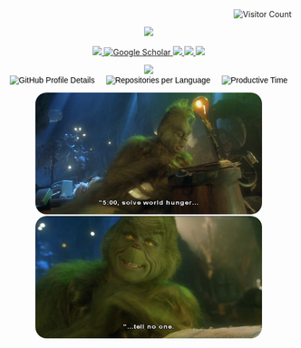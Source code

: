 <div align="right">
    <img src="https://komarev.com/ghpvc/?username=yanncauchepin&label=Profile%20views&color=0e75b6&style=flat" alt="Visitor Count" />
</div>
<p align="center" style="font-family: 'Comfortaa', cursive; color: black;">
<a href="https://github.com/yanncauchepin">
    <img src="https://readme-typing-svg.demolab.com?font=Comfortaa&size=32&duration=2500&pause=1000&color=000000&multiline=falses&width=600&height=60&lines=Yann+Cauchepin+%7C+INFJ+Personality;Industry-Collaborative+PhD+Student" />
</a>
</p>


<p align="center">
<!-- <a href="https://yourwebsite.com">
    <img src="https://img.shields.io/badge/Website-yourwebsite-red?style=flat-square">
</a> -->
<!-- <a href="https://yourwebsite.com/CV.pdf">
    <img src="https://img.shields.io/badge/PDF-CV-red?style=flat-square&logo=adobe">
</a> -->
<a href="https://www.linkedin.com/in/yanncauchepin/">
    <img src="https://img.shields.io/badge/-Linkedin-blue?style=flat-square&logo=linkedin">
</a>
<!-- <a href="mailto:youremail@gmail.com">
    <img src="https://img.shields.io/badge/-Email-red?style=flat-square&logo=gmail&logoColor=white">
</a> -->
<a href="https://scholar.google.com/citations?user=pt-6yL4AAAAJ&hl=en&authuser=1">
    <img alt="Google Scholar" src="https://img.shields.io/badge/Scholar-100000?style=flat&logo=GoogleScholar&logoColor=white&color=0181FF">
</a>
<a href="https://www.kaggle.com/yanncauchepin">
    <img src="https://img.shields.io/badge/Kaggle-Profile-blue?style=flat-square&logo=kaggle">
</a>
<a href="https://huggingface.co/yanncauchepin">
    <img src="https://img.shields.io/badge/HuggingFace-Profile-yellow?style=flat-square&logo=huggingface">
</a>
<a href="https://hub.docker.com/u/yanncauchepin">
    <img src="https://img.shields.io/badge/DockerHub-Profile-blue?style=flat-square&logo=docker">
</a>
</p>
<link href="https://fonts.googleapis.com/css2?family=Comfortaa:wght@300;400;700&display=swap" rel="stylesheet">
<link href="https://fonts.googleapis.com/css2?family=Comfortaa&display=swap" rel="stylesheet">
<div align="center", style="color: black; text-align: center; font-family: 'Comfortaa', sans-serif;">
    <img src="https://readme-typing-svg.demolab.com?font=Comfortaa&size=24&duration=10000&pause=5000000&color=000000&multiline=false&width=1000&height=60&center=true&lines=✅+Recharging+public+repositories+in+progress..." />
    <div style="display: flex; justify-content: center; gap: 20px;">
        <img src="http://github-profile-summary-cards.vercel.app/api/cards/profile-details?username=yanncauchepin&theme=github_dark" alt="GitHub Profile Details" />
        <img src="http://github-profile-summary-cards.vercel.app/api/cards/repos-per-language?username=yanncauchepin&theme=github_dark" alt="Repositories per Language" />
        <img src="http://github-profile-summary-cards.vercel.app/api/cards/productive-time?username=yanncauchepin&theme=github_dark&utcOffset=1" alt="Productive Time" />
    </div>
</div>

<p align="center">
  <img src="grinch_170.png" style="border-radius: 20px;" width="400px" alt="">
  <img src="grinch_5.png" style="border-radius: 20px;" width="400px" alt="">
</p>
